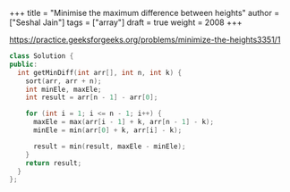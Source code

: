 +++
title = "Minimise the maximum difference between heights"
author = ["Seshal Jain"]
tags = ["array"]
draft = true
weight = 2008
+++

<https://practice.geeksforgeeks.org/problems/minimize-the-heights3351/1>

```cpp
class Solution {
public:
  int getMinDiff(int arr[], int n, int k) {
    sort(arr, arr + n);
    int minEle, maxEle;
    int result = arr[n - 1] - arr[0];

    for (int i = 1; i <= n - 1; i++) {
      maxEle = max(arr[i - 1] + k, arr[n - 1] - k);
      minEle = min(arr[0] + k, arr[i] - k);

      result = min(result, maxEle - minEle);
    }
    return result;
  }
};
```
